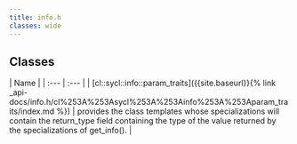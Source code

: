 ```yaml
---
title: info.h
classes: wide
---
```

## Classes

  | Name |
| :--- | :--- |
| [cl::sycl::info::param\_traits]({{site.baseurl}}{% link _api-docs/info.h/cl%253A%253Asycl%253A%253Ainfo%253A%253Aparam_traits/index.md %}) | provides the class templates whose specializations will contain the return_type field containing the type of the value returned by the specializations of get_info().  |

